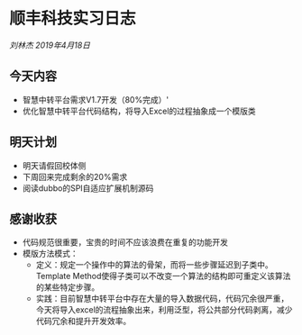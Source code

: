 # 顺丰科技实习日志

*刘林杰 2019年4月18日*

## 今天内容

- 智慧中转平台需求V1.7开发（80%完成）'
- 优化智慧中转平台代码结构，将导入Excel的过程抽象成一个模版类

## 明天计划

- 明天请假回校体侧
- 下周回来完成剩余的20%需求
- 阅读dubbo的SPI自适应扩展机制源码

## 感谢收获

- 代码规范很重要，宝贵的时间不应该浪费在重复的功能开发
- 模版方法模式：
  - 定义：规定一个操作中的算法的骨架，而将一些步骤延迟到子类中。Template Method使得子类可以不改变一个算法的结构即可重定义该算法的某些特定步骤。
  - 实践：目前智慧中转平台中存在大量的导入数据代码，代码冗余很严重，今天将导入excel的流程抽象出来，利用泛型，将公共部分代码剥离，减少代码冗余和提升开发效率。